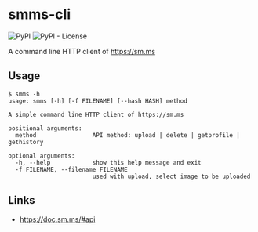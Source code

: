 # smms-cli

![PyPI](https://img.shields.io/pypi/v/smms-cascades)
![PyPI - License](https://img.shields.io/pypi/l/smms-cascades)

A command line HTTP client of <https://sm.ms>

## Usage

```python=
$ smms -h
usage: smms [-h] [-f FILENAME] [--hash HASH] method

A simple command line HTTP client of https://sm.ms

positional arguments:
  method                API method: upload | delete | getprofile | gethistory

optional arguments:
  -h, --help            show this help message and exit
  -f FILENAME, --filename FILENAME
                        used with upload, select image to be uploaded
```

## Links

* <https://doc.sm.ms/#api>
